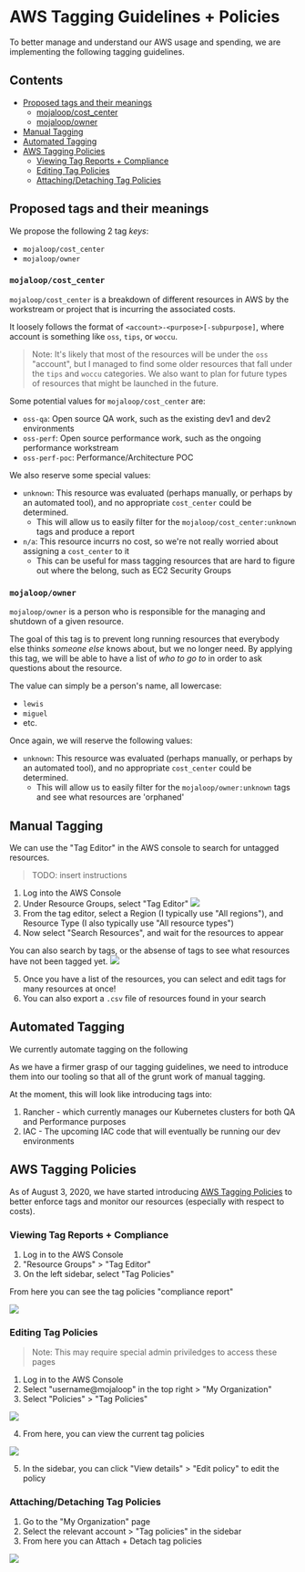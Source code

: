 # AWS Tagging Guidelines + Policies

To better manage and understand our AWS usage and spending, we are implementing the following tagging guidelines.

## Contents
- [Proposed tags and their meanings](#proposed-tags-and-their-meanings)
    - [mojaloop/cost_center](#mojaloopcost_center)
    - [mojaloop/owner](#mojaloopowner)
- [Manual Tagging](#manual-tagging)
- [Automated Tagging](#automated-tagging)
- [AWS Tagging Policies](#aws-tagging-policies)
    - [Viewing Tag Reports + Compliance](#viewing-tag-reports--compliance)
    - [Editing Tag Policies](#editing-tag-policies)
    - [Attaching/Detaching Tag Policies](#attachingdetaching-tag-policies)

## Proposed tags and their meanings

We propose the following 2 tag _keys_:

- `mojaloop/cost_center`
- `mojaloop/owner`

### `mojaloop/cost_center`

`mojaloop/cost_center` is a breakdown of different resources in AWS by the workstream or project that is incurring the associated costs.

It loosely follows the format of `<account>-<purpose>[-subpurpose]`, where account is something like `oss`, `tips`, or `woccu`.
> Note: It's likely that most of the resources will be under the `oss` "account", but I managed to find some older resources that fall under the `tips` and `woccu` categories. We also want to plan for future types of resources that might be launched in the future.

Some potential values for `mojaloop/cost_center` are:

- `oss-qa`: Open source QA work, such as the existing dev1 and dev2 environments
- `oss-perf`: Open source performance work, such as the ongoing performance workstream
- `oss-perf-poc`: Performance/Architecture POC

We also reserve some special values:
- `unknown`: This resource was evaluated (perhaps manually, or perhaps by an automated tool), and no appropriate `cost_center` could be determined.
  - This will allow us to easily filter for the `mojaloop/cost_center:unknown` tags and produce a report
- `n/a`: This resource incurrs no cost, so we're not really worried about assigning a `cost_center` to it
  - This can be useful for mass tagging resources that are hard to figure out where the belong, such as EC2 Security Groups

### `mojaloop/owner`

`mojaloop/owner` is a person who is responsible for the managing and shutdown of a given resource.

The goal of this tag is to prevent long running resources that everybody else thinks _someone else_ knows about, but we no longer need. By applying this tag, we will be able to have a list of _who to go to_ in order to ask questions about the resource.

The value can simply be a person's name, all lowercase:
- `lewis`
- `miguel`
- etc.

Once again, we will reserve the following values:
- `unknown`: This resource was evaluated (perhaps manually, or perhaps by an automated tool), and no appropriate `cost_center` could be determined.
  - This will allow us to easily filter for the `mojaloop/owner:unknown` tags and see what resources are 'orphaned'


## Manual Tagging

We can use the "Tag Editor" in the AWS console to search for untagged resources.

>TODO: insert instructions

1. Log into the AWS Console
2. Under Resource Groups, select "Tag Editor"
![](./images/tagging_01.png)
3. From the tag editor, select a Region (I typically use "All regions"), and Resource Type (I also typically use "All resource types")
4. Now select "Search Resources", and wait for the resources to appear

You can also search by tags, or the absense of tags to see what resources have not been tagged yet.
![](./images/tagging_02.png)

5. Once you have a list of the resources, you can select and edit tags for many resources at once!
6. You can also export a `.csv` file of resources found in your search


## Automated Tagging

We currently automate tagging on the following

As we have a firmer grasp of our tagging guidelines, we need to introduce them into our tooling so that all of the grunt work of manual tagging.

At the moment, this will look like introducing tags into:
1. Rancher - which currently manages our Kubernetes clusters for both QA and Performance purposes
2. IAC - The upcoming IAC code that will eventually be running our dev environments


## AWS Tagging Policies

As of August 3, 2020, we have started introducing [AWS Tagging Policies](https://docs.aws.amazon.com/organizations/latest/userguide/orgs_manage_policies_tag-policies.html) to better enforce tags and monitor our resources (especially with respect to costs).


### Viewing Tag Reports + Compliance

1. Log in to the AWS Console
2. "Resource Groups" > "Tag Editor"
3. On the left sidebar, select "Tag Policies"

From here you can see the tag policies "compliance report"

![](./images/tagging_03.png)


### Editing Tag Policies

> Note: This may require special admin priviledges to access these pages

1. Log in to the AWS Console
2. Select "username@mojaloop" in the top right > "My Organization"
3. Select "Policies" > "Tag Policies"

![](./images/tagging_04.png)

4. From here, you can view the current tag policies

![](./images/tagging_05.png)

5. In the sidebar, you can click "View details" > "Edit policy" to edit the policy


### Attaching/Detaching Tag Policies

1. Go to the "My Organization" page
2. Select the relevant account > "Tag policies" in the sidebar
3. From here you can Attach + Detach tag policies

![](./images/tagging_06.png)
